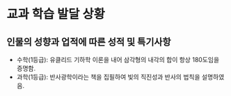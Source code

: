# 교과 학습 발달 상황
## 인물의 성향과 업적에 따른 성적 및 특기사항
- 수학(1등급): 유클리드 기하학 이론을 내어 삼각형의 내각의 합이 항상 180도임을 증명함.
- 과학(1등급): 반사광학이라는 책을 집필하여 빛의 직진성과 반사의 법칙을 설명하였음.